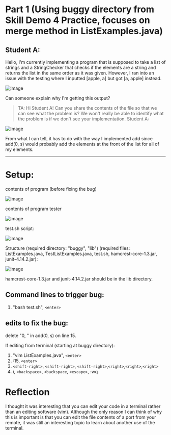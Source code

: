 # Part 1 (Using buggy directory from Skill Demo 4 Practice, focuses on merge method in ListExamples.java)
## Student A:
Hello,
I'm currently implementing a program that is supposed to take a list of strings and a StringChecker that checks if the elements 
are a string and returns the list in the same order as it was given. 
However, I ran into an issue with the testing where I inputted [apple, a] but got [a, apple] instead.

![image](https://github.com/Konica-l/cse15l-lab-reports/assets/144089855/2adcc660-2be1-4493-af52-081ae8a7cbef)

Can someone explain why I'm getting this output? 

>TA: Hi Student A! Can you share the contents of the file so that we can see what the problem is? We won't really be able to identify
   what the problem is if we don't see your implementation.
>Student A:

![image](https://github.com/Konica-l/cse15l-lab-reports/assets/144089855/3d58277a-8e43-4e24-baeb-a92a8452ef5c)

From what I can tell, it has to do with the way I implemented add since add(0, s) would probably add the elements at the front of the list
for all of my elements.

---
# Setup:
contents of program (before fixing the bug)

![image](https://github.com/Konica-l/cse15l-lab-reports/assets/144089855/1c7b54eb-b25d-45ef-bc62-998762169221)

contents of program tester

![image](https://github.com/Konica-l/cse15l-lab-reports/assets/144089855/78f6b8a5-ed58-4d3a-95c3-3ad1f5421abb)

test.sh script:

![image](https://github.com/Konica-l/cse15l-lab-reports/assets/144089855/d1a20c72-73a8-416d-9a79-02a794af6f66)


Structure (required directory: "buggy", "lib") (required files: ListExamples.java, TestListExamples.java, test.sh, hamcrest-core-1.3.jar, junit-4.14.2.jar):

![image](https://github.com/Konica-l/cse15l-lab-reports/assets/144089855/8d642852-bb6d-4038-b07c-2d722be76d11)

hamcrest-core-1.3.jar and junit-4.14.2.jar should be in the lib directory.

## Command lines to trigger bug:
1. "bash test.sh", ```<enter>```

## edits to fix the bug:
delete "0, " in add(0, s) on line 15.

If editing from terminal (starting at buggy directory):
1. "vim ListExamples.java", ```<enter>```
2. :15, ```<enter>```
3. ```<shift-right>```, ```<shift-right>```, ```<shift-right>```,```<right>```,```<right>```,```<right>```
4. i, ```<backspace>```, ```<backspace```, ```<escape>```, :wq

# Reflection

I thought it was interesting that you can edit your code in a terminal rather than an editing software (vim).
Although the only reason I can think of why this is important is that you can edit the file contents of a port
from your remote, it was still an interesting topic to learn about another use of the terminal.
